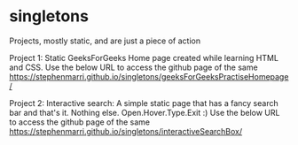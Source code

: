 # singletons
Projects, mostly static, and are just a piece of action

Project 1: Static GeeksForGeeks Home page created while learning HTML and CSS.
Use the below URL to access the github page of the same
https://stephenmarri.github.io/singletons/geeksForGeeksPractiseHomepage/

Project 2: Interactive search: A simple static page that has a fancy search bar and that's it. Nothing else. Open.Hover.Type.Exit :)
Use the below URL to access the github page of the same
https://stephenmarri.github.io/singletons/interactiveSearchBox/
